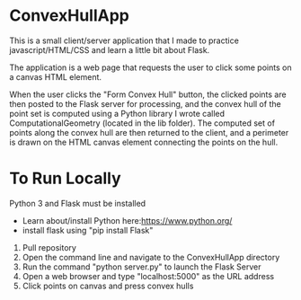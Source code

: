 # ConvexHullApp

This is a small client/server application that I made to practice javascript/HTML/CSS and learn a little bit about Flask.

The application is a web page that requests the user to click some points on a canvas HTML element. 

When the user clicks the "Form Convex Hull" button, the clicked points are then posted to the Flask server for processing, and the convex hull of the point set is computed using a Python library I wrote called ComputationalGeometry (located in the lib folder). The computed set of points along the convex hull are then returned to the client, and a perimeter is drawn on the HTML canvas element connecting the points on the hull.

# To Run Locally

Python 3 and Flask must be installed
- Learn about/install Python here:https://www.python.org/
- install flask using "pip install Flask"

1. Pull repository
2. Open the command line and navigate to the ConvexHullApp directory
3. Run the command "python server.py" to launch the Flask Server
4. Open a web browser and type "localhost:5000" as the URL address
5. Click points on canvas and press convex hulls
